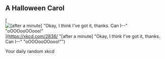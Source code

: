 ## A Halloween Carol
[![[after a minute] "Okay, I think I've got it, thanks. Can I--" "oOOOooOOooo!"](https://imgs.xkcd.com/comics/a_halloween_carol.png)](https://xkcd.com/2836/ "[after a minute] "Okay, I think I've got it, thanks. Can I--" "oOOOooOOooo!"")

Your daily random xkcd
